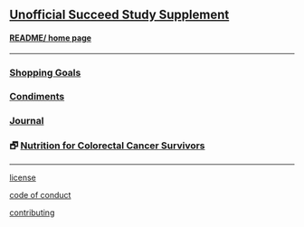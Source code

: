 
## [Unofficial Succeed Study Supplement]( index.html )


#### [README/ home page]( #README.md )

***

### [Shopping Goals]( #shopping-goals.md )

### [Condiments]( #condiments.md )

### [Journal]( #journal.md )

### &#x1F5D7; [Nutrition for Colorectal Cancer Survivors]( ColorectalCancerGuidelines_2016_gm.pdf )

***

[license]( #license.md )

[code of conduct]( #code-of-conduct.md )

[contributing]( #contributing.md )
